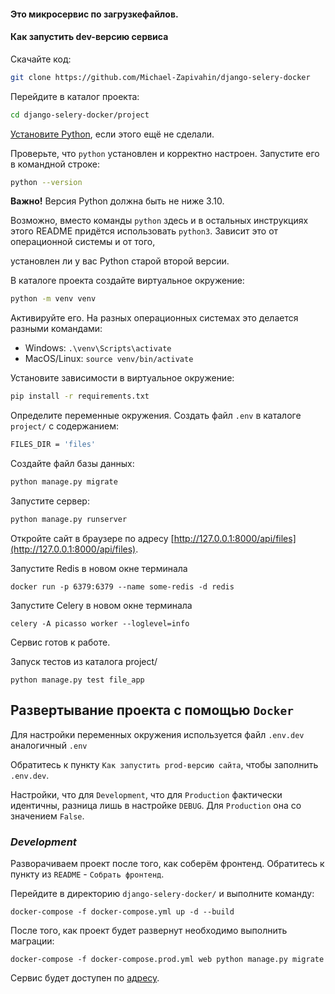 

#### Это  микросервис по загрузкефайлов.


#### Как запустить dev-версию сервиса


Скачайте код:
```sh
git clone https://github.com/Michael-Zapivahin/django-selery-docker
```

Перейдите в каталог проекта:
```sh
cd django-selery-docker/project
```

[Установите Python](https://www.python.org/), если этого ещё не сделали.

Проверьте, что `python` установлен и корректно настроен. Запустите его в командной строке:
```sh
python --version
```
**Важно!** Версия Python должна быть не ниже 3.10.

Возможно, вместо команды `python` здесь и в остальных инструкциях этого README придётся использовать `python3`. Зависит это от операционной системы и от того,

установлен ли у вас Python старой второй версии.

В каталоге проекта создайте виртуальное окружение:
```sh
python -m venv venv
```
Активируйте его. На разных операционных системах это делается разными командами:

- Windows: `.\venv\Scripts\activate`
- MacOS/Linux: `source venv/bin/activate`


Установите зависимости в виртуальное окружение:
```sh
pip install -r requirements.txt
```

Определите переменные окружения. Создать файл `.env` в каталоге `project/` с содержанием:
```sh
FILES_DIR = 'files'
```

Создайте файл базы данных:

```sh
python manage.py migrate
```
Запустите сервер:

```sh
python manage.py runserver
```

Откройте сайт в браузере по адресу [http://127.0.0.1:8000/api/files](http://127.0.0.1:8000/api/files). 

Запустите Redis  в новом окне терминала

``` cli
docker run -p 6379:6379 --name some-redis -d redis
```
Запустите Celery  в новом окне терминала
```cli
celery -A picasso worker --loglevel=info
```

Сервис готов к работе.

Запуск тестов из каталога project/
```cli
python manage.py test file_app
```


## Развертывание проекта с помощью `Docker`

Для настройки переменных окружения используется файл `.env.dev` аналогичный `.env`

Обратитесь к пункту `Как запустить prod-версию сайта`, чтобы заполнить `.env.dev`.

Настройки, что для `Development`, что для `Production` фактически идентичны, разница лишь в настройке `DEBUG`. Для `Production` она со значением `False`.

### _Development_
Разворачиваем проект после того, как соберём фронтенд. Обратитесь к пункту из `README` - `Собрать фронтенд`.

Перейдите в директорию `django-selery-docker/` и выполните команду:
```
docker-compose -f docker-compose.yml up -d --build
```
После того, как проект будет развернут необходимо выполнить маграции:
```
docker-compose -f docker-compose.prod.yml web python manage.py migrate
```
Сервис будет доступен по [адресу](http://0.0.0.1:8000/api/).



